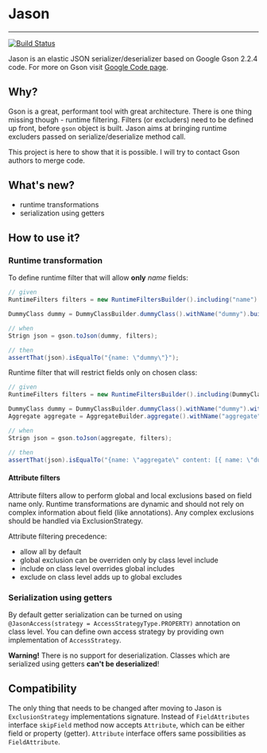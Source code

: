 # Jason
----
[![Build Status](https://drone.io/bitbucket.org/adubiel/jason/status.png)](https://drone.io/bitbucket.org/adubiel/jason/latest)

Jason is an elastic JSON serializer/deserializer based on Google Gson 2.2.4 code.
For more on Gson visit [Google Code page](http://code.google.com/p/google-gson).

## Why?

Gson is a great, performant tool with great architecture. There is one thing missing
though - runtime filtering. Filters (or excluders) need to be defined up front,
before `gson` object is built. Jason aims at bringing runtime excluders passed
on serialize/deserialize method call.

This project is here to show that it is possible. I will try to contact Gson authors to merge code.

## What's new?

* runtime transformations
* serialization using getters

## How to use it?

### Runtime transformation

To define runtime filter that will allow **only** *name* fields:

```java
// given
RuntimeFilters filters = new RuntimeFiltersBuilder().including("name").build();

DummyClass dummy = DummyClassBuilder.dummyClass().withName("dummy").build();

// when
Strign json = gson.toJson(dummy, filters);

// then
assertThat(json).isEqualTo("{name: \"dummy\"}");
```

Runtime filter that will restrict fields only on chosen class:

```java
// given
RuntimeFilters filters = new RuntimeFiltersBuilder().including(DummyClass.class, "name", "id").build();

DummyClass dummy = DummyClassBuilder.dummyClass().withName("dummy").withId(42).build();
Aggregate aggregate = AggregateBuilder.aggregate().withName("aggregate").contains(dummy);

// when
Strign json = gson.toJson(aggregate, filters);

// then
assertThat(json).isEqualTo("{name: \"aggregate\" content: [{ name: \"dummy\", id: 42}] }");
```

#### Attribute filters

Attribute filters allow to perform global and local exclusions based on field name only. Runtime
transformations are dynamic and should not rely on complex information about field (like annotations).
Any complex exclusions should be handled via ExclusionStrategy.

Attribute filtering precedence:

* allow all by default
* global exclusion can be overriden only by class level include
* include on class level overrides global includes
* exclude on class level adds up to global excludes

### Serialization using getters

By default getter serialization can be turned on using `@JasonAccess(strategy = AccessStrategyType.PROPERTY)` annotation
on class level. You can define own access strategy by providing own implementation of `AccessStrategy`.

**Warning!** There is no support for deserialization. Classes which are serialized using getters **can't be deserialized**!

## Compatibility

The only thing that needs to be changed after moving to Jason is `ExclusionStrategy` implementations signature. Instead
of `FieldAttributes` interface `skipField` method now accepts `Attribute`, which can be either field or property (getter).
`Attribute` interface offers same possibilities as `FieldAttribute`.